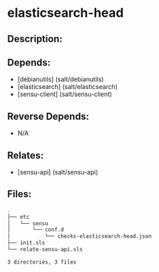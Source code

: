# elasticsearch-head

## Description:



## Depends:

  -  [debianutils] (salt/debianutils)
  -  [elasticsearch] (salt/elasticsearch)
  -  [sensu-client] (salt/sensu-client)

## Reverse Depends:

  -  N/A

## Relates:

  -  [sensu-api] (salt/sensu-api)

## Files:

```bash
.
├── etc
│   └── sensu
│       └── conf.d
│           └── checks-elasticsearch-head.json
├── init.sls
└── relate-sensu-api.sls

3 directories, 3 files
```
